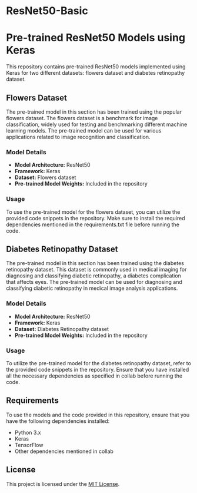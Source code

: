 # ResNet50-Basic

# Pre-trained ResNet50 Models using Keras

This repository contains pre-trained ResNet50 models implemented using Keras for two different datasets: flowers dataset and diabetes retinopathy dataset.

## Flowers Dataset

The pre-trained model in this section has been trained using the popular flowers dataset. The flowers dataset is a benchmark for image classification, widely used for testing and benchmarking different machine learning models. The pre-trained model can be used for various applications related to image recognition and classification.

### Model Details

- **Model Architecture:** ResNet50
- **Framework:** Keras
- **Dataset:** Flowers dataset
- **Pre-trained Model Weights:** Included in the repository

### Usage

To use the pre-trained model for the flowers dataset, you can utilize the provided code snippets in the repository. Make sure to install the required dependencies mentioned in the requirements.txt file before running the code.

## Diabetes Retinopathy Dataset

The pre-trained model in this section has been trained using the diabetes retinopathy dataset. This dataset is commonly used in medical imaging for diagnosing and classifying diabetic retinopathy, a diabetes complication that affects eyes. The pre-trained model can be used for diagnosing and classifying diabetic retinopathy in medical image analysis applications.

### Model Details

- **Model Architecture:** ResNet50
- **Framework:** Keras
- **Dataset:** Diabetes Retinopathy dataset
- **Pre-trained Model Weights:** Included in the repository

### Usage

To utilize the pre-trained model for the diabetes retinopathy dataset, refer to the provided code snippets in the repository. Ensure that you have installed all the necessary dependencies as specified in collab before running the code.

## Requirements

To use the models and the code provided in this repository, ensure that you have the following dependencies installed:

- Python 3.x
- Keras
- TensorFlow
- Other dependencies mentioned in collab

## License

This project is licensed under the [MIT License](LICENSE).
